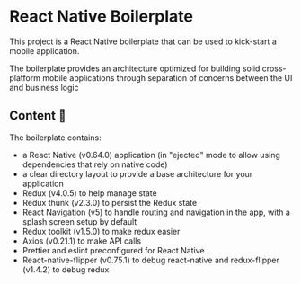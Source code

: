 # React Native Boilerplate

This project is a React Native boilerplate that can be used to kick-start a mobile application.

The boilerplate provides an architecture optimized for building solid cross-platform mobile applications through separation of concerns between the UI and business logic

## Content 🧳
The boilerplate contains:

- a React Native (v0.64.0) application (in "ejected" mode to allow using dependencies that rely on native code)
- a clear directory layout to provide a base architecture for your application
- Redux (v4.0.5) to help manage state
- Redux thunk (v2.3.0) to persist the Redux state
- React Navigation (v5) to handle routing and navigation in the app, with a splash screen setup by default
- Redux toolkit (v1.5.0) to make redux easier
- Axios (v0.21.1) to make API calls
- Prettier and eslint preconfigured for React Native
- React-native-flipper (v0.75.1) to debug react-native and redux-flipper (v1.4.2) to debug redux
